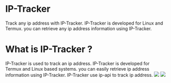 # IP-Tracker
Track any ip address with IP-Tracker. IP-Tracker is developed for Linux and Termux. you can retrieve any ip address information using IP-Tracker. 
# What is IP-Tracker ?
IP-Tracker is used to track an ip address. IP-Tracker is developed for Termux and Linux based systems. you can easily retrieve ip address information using IP-Tracker. IP-Tracker use ip-api to track ip address.
<img src="https://github.com/anonymousproo/IP-Tracker/blob/main/scr/ip%20tracker0.png">
<img src="https://github.com/anonymousproo/IP-Tracker/blob/main/scr/ip%20tracker%201.png">
